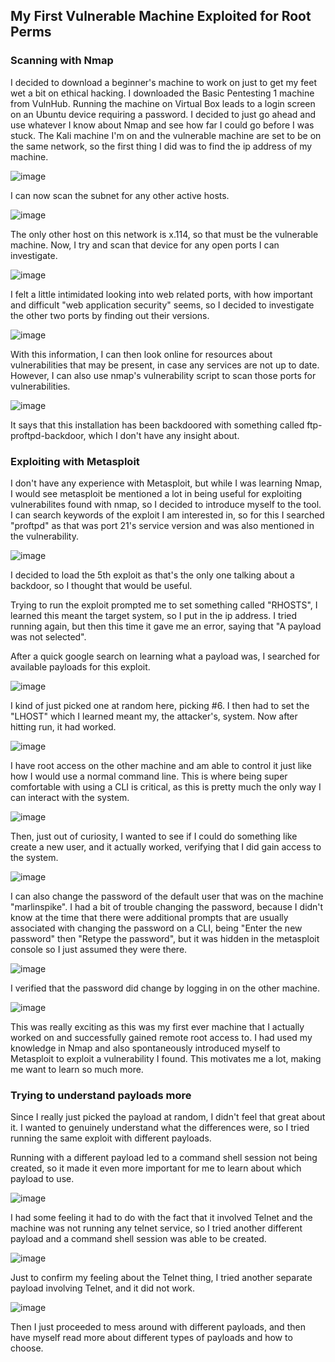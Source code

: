 ## My First Vulnerable Machine Exploited for Root Perms

### Scanning with Nmap

I decided to download a beginner's machine to work on just to get my feet wet a bit on ethical hacking. I downloaded the Basic Pentesting 1 machine from VulnHub.
Running the machine on Virtual Box leads to a login screen on an Ubuntu device requiring a password.
I decided to just go ahead and use whatever I know about Nmap and see how far I could go before I was stuck.
The Kali machine I'm on and the vulnerable machine are set to be on the same network, so the first thing I did was to find the ip address of my machine.

![image](https://github.com/rat-v/Vulnerable-Machines/assets/169432484/7c599064-efbc-44aa-8a62-86f97bf07a24)

I can now scan the subnet for any other active hosts.

![image](https://github.com/rat-v/Vulnerable-Machines/assets/169432484/ce9dd2ae-27d9-42ba-b1b3-cb7ea000c8d8)

The only other host on this network is x.114, so that must be the vulnerable machine.
Now, I try and scan that device for any open ports I can investigate.

![image](https://github.com/rat-v/Vulnerable-Machines/assets/169432484/7ff7dbf7-bd56-4cc1-8a1e-ae8728362b72)

I felt a little intimidated looking into web related ports, with how important and difficult "web application security" seems, so I decided to investigate the other two ports by finding out their versions.

![image](https://github.com/rat-v/Vulnerable-Machines/assets/169432484/894ceb50-01e1-4427-a052-0601dc400def)

With this information, I can then look online for resources about vulnerabilities that may be present, in case any services are not up to date.
However, I can also use nmap's vulnerability script to scan those ports for vulnerabilities.

![image](https://github.com/rat-v/Vulnerable-Machines/assets/169432484/47709040-939c-4ab2-b41b-f665ba324bb0)

It says that this installation has been backdoored with something called ftp-proftpd-backdoor, which I don't have any insight about.

### Exploiting with Metasploit

I don't have any experience with Metasploit, but while I was learning Nmap, I would see metasploit be mentioned a lot in being useful for exploiting vulnerabilites found with nmap, so I decided to introduce myself to the tool.
I can search keywords of the exploit I am interested in, so for this I searched "proftpd" as that was port 21's service version and was also mentioned in the vulnerability.

![image](https://github.com/rat-v/Vulnerable-Machines/assets/169432484/a8ba0ae7-3019-4924-80c0-769953ec1d01)

I decided to load the 5th exploit as that's the only one talking about a backdoor, so I thought that would be useful.

Trying to run the exploit prompted me to set something called "RHOSTS", I learned this meant the target system, so I put in the ip address.
I tried running again, but then this time it gave me an error, saying that "A payload was not selected".

After a quick google search on learning what a payload was, I searched for available payloads for this exploit.

![image](https://github.com/rat-v/Vulnerable-Machines/assets/169432484/94e5d7c7-6efb-4ab0-b367-b2be0c4d1537)

I kind of just picked one at random here, picking #6.
I then had to set the "LHOST" which I learned meant my, the attacker's, system.
Now after hitting run, it had worked.

![image](https://github.com/rat-v/Vulnerable-Machines/assets/169432484/c68d0959-29af-4c8e-8506-52974e96c962)

I have root access on the other machine and am able to control it just like how I would use a normal command line.
This is where being super comfortable with using a CLI is critical, as this is pretty much the only way I can interact with the system.

![image](https://github.com/rat-v/Vulnerable-Machines/assets/169432484/b32b6f19-82f8-4ac5-b025-196b6153dfb0)

Then, just out of curiosity, I wanted to see if I could do something like create a new user, and it actually worked, verifying that I did gain access to the system.

![image](https://github.com/rat-v/Vulnerable-Machines/assets/169432484/56c50c9a-6548-44ab-a26c-65bd7dc181e5)

I can also change the password of the default user that was on the machine "marlinspike".
I had a bit of trouble changing the password, because I didn't know at the time that there were additional prompts that are usually associated with changing the password on a CLI, being "Enter the new password" then "Retype the password", but it was hidden in the metasploit console so I just assumed they were there.

![image](https://github.com/rat-v/Vulnerable-Machines/assets/169432484/eaae450f-0ee3-4d4d-8606-a09280de4e14)

I verified that the password did change by logging in on the other machine.

![image](https://github.com/rat-v/Vulnerable-Machines/assets/169432484/f5a2641d-7f85-4a8f-863a-53484f47200c)

This was really exciting as this was my first ever machine that I actually worked on and successfully gained remote root access to. I had used my knowledge in Nmap and also spontaneously introduced myself to Metasploit to exploit a vulnerability I found.
This motivates me a lot, making me want to learn so much more. 

### Trying to understand payloads more
Since I really just picked the payload at random, I didn't feel that great about it. I wanted to genuinely understand what the differences were, so I tried running the same exploit with different payloads. 

Running with a different payload led to a command shell session not being created, so it made it even more important for me to learn about which payload to use. 

![image](https://github.com/rat-v/Vulnerable-Machines/assets/169432484/cf2263e7-62b8-4398-9192-6f9d1c8f941c)

I had some feeling it had to do with the fact that it involved Telnet and the machine was not running any telnet service, so I tried another different payload and a command shell session was able to be created.

![image](https://github.com/rat-v/Vulnerable-Machines/assets/169432484/b8fd73ff-6bf8-4cdb-afdc-981128968f8c)

Just to confirm my feeling about the Telnet thing, I tried another separate payload involving Telnet, and it did not work.

![image](https://github.com/rat-v/Vulnerable-Machines/assets/169432484/72a2945e-aa25-48d9-a43f-5cc4ec673785)

Then I just proceeded to mess around with different payloads, and then have myself read more about different types of payloads and how to choose.


